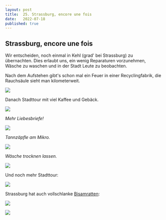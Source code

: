 ```yaml
---
layout: post
title:  25. Strassburg, encore une fois 
date:   2022-07-18
published: true
---
```


##  Strassburg, encore une fois ##

Wir entscheiden, noch einmal in Kehl (grad' bei Strassburg) zu übernachten. Dies erlaubt uns, ein wenig Reparaturen vorzunehmen, Wäsche zu waschen und in der Stadt Leute zu beobachten.



Nach dem Aufstehen gibt's schon mal ein Feuer in einer Recyclingfabrik, die Rauchsäule sieht man kilometerweit.

![](/img/20220719__ms_res_strassburg_1.jpg)

Danach Stadttour mit viel Kaffee und Gebäck.

![](/img/20220719__ms_res_strassburg_2.jpg)

*Mehr Liebesbriefe!*

![](/img/20220719__ms_res_strassburg_3.jpg)

*Tannzäpfle am Mikro.*

![](/img/20220719__ms_res_strassburg_4.jpg)

*Wäsche trocknen lassen.*

![](/img/20220719__ms_res_strassburg_5.jpg)

Und noch mehr Stadttour:

![](/img/20220719__ms_res_strassburg_6.jpg)

Strassburg hat auch vollschlanke [Bisamratten](https://de.m.wikipedia.org/wiki/Bisamratte):

![](/img/20220719__ms_res_strassburg_7.jpg)

![](/img/20220719__ms_res_strassburg_8.jpg)

